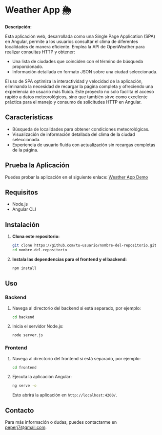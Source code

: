 # Weather App 🌦️

**Descripción:**

Esta aplicación web, desarrollada como una Single Page Application (SPA) en Angular, permite a los usuarios consultar el clima de diferentes localidades de manera eficiente. Emplea la API de OpenWeather para realizar consultas HTTP y obtener:

- Una lista de ciudades que coinciden con el término de búsqueda proporcionado.
- Información detallada en formato JSON sobre una ciudad seleccionada.

El uso de SPA optimiza la interactividad y velocidad de la aplicación, eliminando la necesidad de recargar la página completa y ofreciendo una experiencia de usuario más fluida. Este proyecto no solo facilita el acceso rápido a datos meteorológicos, sino que también sirve como excelente práctica para el manejo y consumo de solicitudes HTTP en Angular.

## Características

- Búsqueda de localidades para obtener condiciones meteorológicas.
- Visualización de información detallada del clima de la ciudad seleccionada.
- Experiencia de usuario fluida con actualización sin recargas completas de la página.

## Prueba la Aplicación

Puedes probar la aplicación en el siguiente enlace: [Weather App Demo](https://incredible-elf-538705.netlify.app/)

## Requisitos

- Node.js
- Angular CLI

## Instalación

1. **Clona este repositorio:**

    ```bash
    git clone https://github.com/tu-usuario/nombre-del-repositorio.git
    cd nombre-del-repositorio
    ```

2. **Instala las dependencias para el frontend y el backend:**

    ```bash
    npm install
    ```

## Uso

### Backend

1. Navega al directorio del backend si está separado, por ejemplo:

    ```bash
    cd backend
    ```

2. Inicia el servidor Node.js:

    ```bash
    node server.js
    ```

### Frontend

1. Navega al directorio del frontend si está separado, por ejemplo:

    ```bash
    cd frontend
    ```

2. Ejecuta la aplicación Angular:

    ```bash
    ng serve -o
    ```

    Esto abrirá la aplicación en `http://localhost:4200/`.

## Contacto

Para más información o dudas, puedes contactarme en [peperj7@gmail.com](mailto:peperj7@gmail.com).

